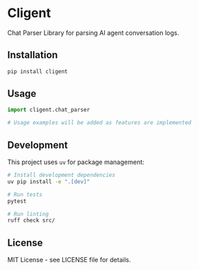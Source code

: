 # Cligent

Chat Parser Library for parsing AI agent conversation logs.

## Installation

```bash
pip install cligent
```

## Usage

```python
import cligent.chat_parser

# Usage examples will be added as features are implemented
```

## Development

This project uses `uv` for package management:

```bash
# Install development dependencies
uv pip install -e ".[dev]"

# Run tests
pytest

# Run linting
ruff check src/
```

## License

MIT License - see LICENSE file for details.